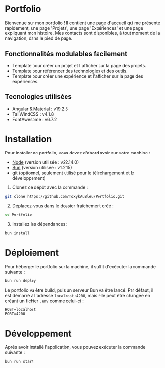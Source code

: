 # Portfolio

Bienvenue sur mon portfolio !
Il contient une page d'accueil qui me présente rapidement, une page 'Projets', une page 'Expériences' et une page expliquant mon histoire.
Mes contacts sont disponibles, à tout moment de la navigation, dans le pied de page.

## Fonctionnalités modulables facilement

- Template pour créer un projet et l'afficher sur la page des projets.
- Template pour référencer des technologies et des outils.
- Template pour créer une expérience et l'afficher sur la page des expériences.

## Tecnologies utilisées

- Angular & Material : v19.2.8
- TailWindCSS : v4.1.8
- FontAwesome : v6.7.2

# Installation

Pour installer ce portfolio, vous devez d'abord avoir sur votre machine :

- [Node](https://nodejs.org/en/download) (version utilisée : v22.14.0)
- [Bun](https://bun.sh) (version utilisée : v1.2.15)
- [git](https://git-scm.com/) (optionnel, seulement utilisé pour le téléchargement et le développement)

1. Clonez ce dépôt avec la commande :

```sh
git clone https://github.com/ToxykAuBleu/Portfolio.git
```

2. Déplacez-vous dans le dossier fraîchement créé :

```sh
cd Portfolio
```

3. Installez les dépendances :

```sh
bun install
```

# Déploiement

Pour héberger le portfolio sur la machine, il suffit d'exécuter la commande suivante :

```sh
bun run deploy
```

Le portfolio va être build, puis un serveur Bun va être lancé. Par défaut, il est démarré à l'adresse `localhost:4200`, mais elle peut être changée en créant un fichier `.env` comme celui-ci :

```env
HOST=localhost
PORT=4200
```

# Développement

Après avoir installé l'application, vous pouvez exécuter la commande suivante :

```sh
bun run start
```
